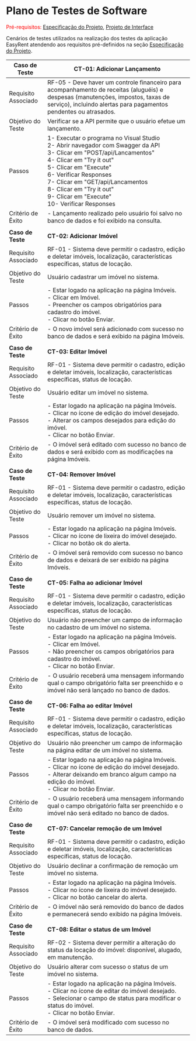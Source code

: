 # Plano de Testes de Software

<span style="color:red">Pré-requisitos: <a href="02-Especificação do Projeto.md"> Especificação do Projeto</a></span>, <a href="3-Projeto de Interface.md"> Projeto de Interface</a>

Cenários de testes utilizados na realização dos testes da aplicação EasyRent atendendo aos requisitos pré-definidos na seção <a href="02-Especificação do Projeto.md"> Especificação do Projeto</a>. 

| **Caso de Teste**               | **CT-01: Adicionar Lançamento**|
|---------------------------------|------------------------------------------------------------------------------------------------------------------------------------------------------------------------------------------------------------------------------------------------------------------------------------------------------------------------------------------------------------------------------------------------------------------------------------------------------------------------------------------------------------------------------------------------------------------------------------------------------------------------------------------------------------------------------------|
| Requisito Associado             | RF-05 - Deve haver um controle financeiro para acompanhamento de receitas (aluguéis) e despesas (manutenções, impostos, taxas de serviço), incluindo alertas para pagamentos pendentes ou atrasados.|
| Objetivo do Teste               | Verificar se a API permite que o usuário efetue um lançamento.|
| Passos                          | 1- Executar o programa no Visual Studio<br>2- Abrir navegador com Swagger da API<br>3- Clicar em "POST/api/Lancamentos"<br>4- Clicar em "Try it out"<br>5- Clicar em "Execute"<br>6- Verificar Responses<br>7- Clicar em "GET/api/Lancamentos<br>8- Clicar em "Try it out"<br>9- Clicar em "Execute"<br>10- Verificar Responses|
| Critério de Êxito               | - Lançamento realizado pelo usuário foi salvo no banco de dados e foi exibido na consulta.|
|  	|  	|
| **Caso de Teste**               | **CT-02: Adicionar Imóvel**|
| Requisito Associado             | RF-01 - Sistema deve permitir o cadastro, edição e deletar imóveis, localização, características específicas, status de locação.|
| Objetivo do Teste               | Usuário cadastrar um imóvel no sistema.|
| Passos                          | - Estar logado na aplicação na página Imóveis. <br> - Clicar em Imóvel. <br> - Preencher os campos obrigatórios para cadastro do imóvel. <br> - Clicar no botão Enviar.|
| Critério de Êxito               | - O novo imóvel será adicionado com sucesso no banco de dados e será exibido na página Imóveis. |
|  	|  	|
| **Caso de Teste**               | **CT-03: Editar Imóvel**|
| Requisito Associado             | RF-01 - Sistema deve permitir o cadastro, edição e deletar imóveis, localização, características específicas, status de locação.|
| Objetivo do Teste               | Usuário editar um imóvel no sistema.|
| Passos                          | - Estar logado na aplicação na página Imóveis. <br> - Clicar no ícone de edição do imóvel desejado. <br> - Alterar os campos desejados para edição do imóvel. <br> - Clicar no botão Enviar.|
| Critério de Êxito               | - O imóvel será editado com sucesso no banco de dados e será exibido com as modificações na página Imóveis. |
|  	|  	|
| **Caso de Teste**               | **CT-04: Remover Imóvel**|
| Requisito Associado             | RF-01 - Sistema deve permitir o cadastro, edição e deletar imóveis, localização, características específicas, status de locação.|
| Objetivo do Teste               | Usuário remover um imóvel no sistema.|
| Passos                          | - Estar logado na aplicação na página Imóveis. <br> - Clicar no ícone de lixeira do imóvel desejado. <br> - Clicar no botão ok do alerta.|
| Critério de Êxito               | - O imóvel será removido com sucesso no banco de dados e deixará de ser exibido na página Imóveis. |
|  	|  	|
| **Caso de Teste**               | **CT-05: Falha ao adicionar Imóvel**|
| Requisito Associado             | RF-01 - Sistema deve permitir o cadastro, edição e deletar imóveis, localização, características específicas, status de locação.|
| Objetivo do Teste               | Usuário não preencher um campo de informação no cadastro de um imóvel no sistema.|
| Passos                          | - Estar logado na aplicação na página Imóveis. <br> - Clicar em Imóvel. <br> - Não preencher os campos obrigatórios para cadastro do imóvel. <br> - Clicar no botão Enviar.|
| Critério de Êxito               | - O usuário receberá uma mensagem informando qual o campo obrigatório falta ser preenchido e o imóvel não será lançado no banco de dados. |
|  	|  	|
| **Caso de Teste**               | **CT-06: Falha ao editar Imóvel**|
| Requisito Associado             | RF-01 - Sistema deve permitir o cadastro, edição e deletar imóveis, localização, características específicas, status de locação.|
| Objetivo do Teste               | Usuário não preencher um campo de informação na página editar de um imóvel no sistema.|
| Passos                          | - Estar logado na aplicação na página Imóveis. <br> - Clicar no ícone de edição do imóvel desejado. <br> - Alterar deixando em branco algum campo na edição do imóvel. <br> - Clicar no botão Enviar.|
| Critério de Êxito               | - O usuário receberá uma mensagem informando qual o campo obrigatório falta ser preenchido e o imóvel não será editado no banco de dados. |
|  	|  	|
| **Caso de Teste**               | **CT-07: Cancelar remoção de um Imóvel**|
| Requisito Associado             | RF-01 - Sistema deve permitir o cadastro, edição e deletar imóveis, localização, características específicas, status de locação.|
| Objetivo do Teste               | Usuário declinar a confirmação de remoção um imóvel no sistema.|
| Passos                          | - Estar logado na aplicação na página Imóveis. <br> - Clicar no ícone de lixeira do imóvel desejado. <br> - Clicar no botão cancelar do alerta.|
| Critério de Êxito               | - O imóvel não será removido do banco de dados e permanecerá sendo exibido na página Imóveis. |
|  	|  	|
| **Caso de Teste**               | **CT-08: Editar o status de um Imóvel**|
| Requisito Associado             | RF-02 - Sistema dever permitir a alteração do status da locação do imóvel: disponível, alugado, em manutenção.|
| Objetivo do Teste               | Usuário alterar com sucesso o status de um imóvel no sistema.|
| Passos                          | - Estar logado na aplicação na página Imóveis. <br> - Clicar no ícone de editar do imóvel desejado. <br> - Selecionar o campo de status para modificar o status do imóvel. <br> - Clicar no botão Enviar.|
| Critério de Êxito               | - O imóvel será modificado com sucesso no banco de dados.|
